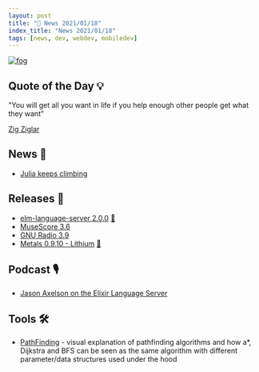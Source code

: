 ```yaml
---
layout: post
title: "📜 News 2021/01/18"
index_title: "News 2021/01/18"
tags: [news, dev, webdev, mobiledev]
---
```


<a href="https://daily-tech-news.github.io/2021/01/18/news.html">
  <img src="https://user-images.githubusercontent.com/430272/102951815-7f8ddf80-44ac-11eb-89e3-6312cbf19ba1.jpg"
     alt="fog"
     class="image">
</a>

## Quote of the Day 💡

"You will get all you want in life if you help enough other people get what they want"

[Zig Ziglar](https://en.wikipedia.org/wiki/Zig_Ziglar)

## News 📰

- [Julia keeps climbing](https://www.hpcwire.com/2021/01/13/julia-update-adoption-keeps-climbing-is-it-a-python-challenger/)

## Releases 🥳

- [elm-language-server 2.0.0](https://github.com/elm-tooling/elm-language-server/releases/tag/2.0.0) [🔰](https://elm-lang.org)
- [MuseScore 3.6](https://musescore.org/en/3.6)
- [GNU Radio 3.9](https://www.gnuradio.org/news/2021-01-17-gnu-radio-v3.9.0.0-release/)
- [Metals 0.9.10 - Lithium](https://scalameta.org/metals/blog/2021/01/19/lithium.html) [💈](https://www.scala-lang.org "#scala")

## Podcast 🎙

- [Jason Axelson on the Elixir Language Server](https://smartlogic.io/podcast/elixir-wizards/s5e7-axelson/)

## Tools 🛠

- [PathFinding](https://github.com/npretto/pathfinding) - visual explanation of pathfinding algorithms and how a*, Dijkstra and BFS can be seen as the same algorithm with different parameter/data structures used under the hood

